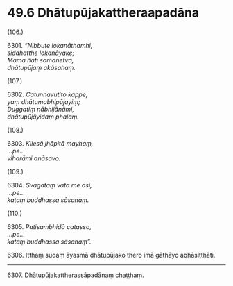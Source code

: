 

# 49.6 Dhātupūjakattheraapadāna



(106.)

6301\. _“Nibbute lokanāthamhi,_  
_siddhatthe lokanāyake;_  
_Mama ñātī samānetvā,_  
_dhātupūjaṃ akāsahaṃ._  


(107.)

6302\. _Catunnavutito kappe,_  
_yaṃ dhātumabhipūjayiṃ;_  
_Duggatiṃ nābhijānāmi,_  
_dhātupūjāyidaṃ phalaṃ._  


(108.)

6303\. _Kilesā jhāpitā mayhaṃ,_  
_…pe…_  
_viharāmi anāsavo._  


(109.)

6304\. _Svāgataṃ vata me āsi,_  
_…pe…_  
_kataṃ buddhassa sāsanaṃ._  


(110.)

6305\. _Paṭisambhidā catasso,_  
_…pe…_  
_kataṃ buddhassa sāsanaṃ”._  


6306\. Itthaṃ sudaṃ āyasmā dhātupūjako thero imā gāthāyo abhāsitthāti.

---

6307\. Dhātupūjakattherassāpadānaṃ chaṭṭhaṃ.





